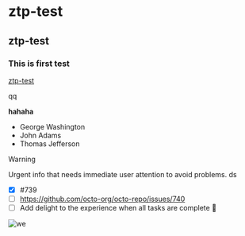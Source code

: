 # ztp-test
## ztp-test
### This is first test

[ztp-test](https://www.baidu.com)

qq

**hahaha**


- George Washington
- John Adams
- Thomas Jefferson

> [!WARNING]
> Urgent info that needs immediate user attention to avoid problems.
> ds

- [x] #739
- [ ] https://github.com/octo-org/octo-repo/issues/740
- [ ] Add delight to the experience when all tasks are complete :tada:

![we](https://myoctocat.com/assets/images/base-octocat.svg)
